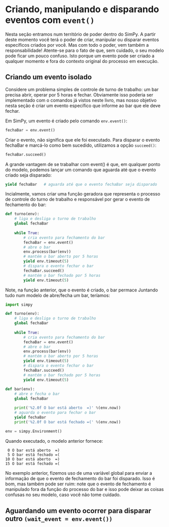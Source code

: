 # Criando, manipulando e disparando eventos com `event()`
Nesta seção entramos num território de poder dentro do SimPy. A partir deste momento você terá o poder de criar, manipular ou disparar eventos específicos criados por você. 
Mas com todo o poder, vem também a responsabilidade!
Atente-se para o fato de que, sem cuidado, o seu modelo pode ficar um pouco confuso. Isto porque um evento pode ser criado a qualquer momento e fora do contexto original do processo em execução.

## Criando um evento isolado
Considere um problema simples de controle de turno de trabalho: um bar precisa abrir, operar por 5 horas e fechar. Obviamente isso poderia ser implementado com o comandos já vistos neste livro, mas nosso objetivo nesta seção é criar um evento específico que informe ao bar que ele deve fechar.

Em SimPy, um evento é criado pelo comando `env.event()`:
```python
fechaBar = env.event()
```
Criar o evento, não significa que ele foi executado. Para disparar o evento fechaBar e marcá-lo como bem sucedido, utilizamos a opção `succeed()`:
```python
fechaBar.succeed()
```
A grande vantagem de se trabalhar com event() é que, em qualquer ponto do modelo, podemos lançar um comando que aguarda até que o evento criado seja disparado:
```python
yield fechaBar   # aguarda até que o evento fechaBar seja disparado
```
Incialmente, vamos criar uma função geradora que representa o processo de controle do turno de trabalho e responsável por gerar o evento de fechamento do bar:
```python
def turno(env):
    # liga e desliga o turno de trabalho
    global fechaBar
    
    while True:
        # cria evento para fechamento do bar
        fechaBar = env.event()
        # abre o bar
        env.process(bar(env))
        # mantém o bar aberto por 5 horas
        yield env.timeout(5)
        # dispara o evento fechar o bar
        fechaBar.succeed()
        # mantém o bar fechado por 5 horas
        yield env.timeout(5)
```
Note, na função anterior, que o evento é criado, o bar permace
Juntando tudo num modelo de abre/fecha um bar, teríamos:
```python
import simpy

def turno(env):
    # liga e desliga o turno de trabalho
    global fechaBar
    
    while True:
        # cria evento para fechamento do bar
        fechaBar = env.event()
        # abre o bar
        env.process(bar(env))
        # mantém o bar aberto por 5 horas
        yield env.timeout(5)
        # dispara o evento fechar o bar
        fechaBar.succeed()
        # mantém o bar fechado por 5 horas
        yield env.timeout(5)
    
def bar(env):
    # abre e fecha o bar
    global fechaBar

    print('%2.0f O bar está aberto  =)' %(env.now))
    # aguarda o evento para fechar o bar
    yield fechaBar
    print('%2.0f O bar está fechado =(' %(env.now))
    
env = simpy.Environment()
```
Quando executado, o modelo anterior fornece:
```
 0 O bar está aberto  =)
 5 O bar está fechado =(
10 O bar está aberto  =)
15 O bar está fechado =(
```
No exemplo anterior, fizemos uso de uma variável global para enviar a informação de que o evento de fechamento do bar foi disparado. Isso é bom, mas também pode ser ruim: note que o evento de fechamento é manipulado fora da função do processo do bar e isso pode deixar as coisas confusas no seu modelo, caso você não tome cuidado.

## Aguardando um evento ocorrer para disparar outro  `(wait_event = env.event())`

